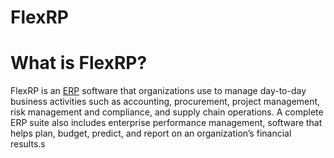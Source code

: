 # FlexRP  
# What is FlexRP?  
FlexRP is an [ERP](https://en.wikipedia.org/wiki/Enterprise_resource_planning) software that organizations use to manage day-to-day business activities such as accounting, procurement, project management, risk management and compliance, and supply chain operations. A complete ERP suite also includes enterprise performance management, software that helps plan, budget, predict, and report on an organization’s financial results.s
